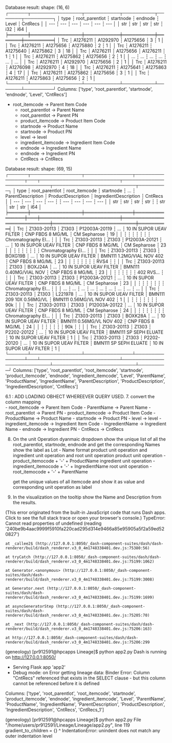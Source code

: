 Database result: shape: (16, 6)
┌──────┬────────────────┬───────────┬──────────┬───────┬─────────┐
│ type ┆ root_parentlot ┆ startnode ┆ endnode  ┆ Level ┆ CntRecs │
│ ---  ┆ ---            ┆ ---       ┆ ---      ┆ ---   ┆ ---     │
│ str  ┆ str            ┆ str       ┆ str      ┆ i32   ┆ i64     │
╞══════╪════════════════╪═══════════╪══════════╪═══════╪═════════╡
│ Trc  ┆ A1276211       ┆ A1292970  ┆ A1275656 ┆ 3     ┆ 1       │
│ Trc  ┆ A1276211       ┆ A1275656  ┆ A1275880 ┆ 2     ┆ 1       │
│ Trc  ┆ A1276211       ┆ A1275640  ┆ A1275862 ┆ 3     ┆ 18      │
│ Trc  ┆ A1276211       ┆ A1275656  ┆ A1276211 ┆ 1     ┆ 1       │
│ Trc  ┆ A1276211       ┆ A1275862  ┆ A1275656 ┆ 2     ┆ 1       │
│ …    ┆ …              ┆ …         ┆ …        ┆ …     ┆ …       │
│ Trc  ┆ A1276211       ┆ A1292970  ┆ A1275656 ┆ 2     ┆ 1       │
│ Trc  ┆ A1276211       ┆ A1276098  ┆ A1292970 ┆ 4     ┆ 18      │
│ Trc  ┆ A1276211       ┆ A1275641  ┆ A1275863 ┆ 4     ┆ 17      │
│ Trc  ┆ A1276211       ┆ A1275862  ┆ A1275656 ┆ 3     ┆ 1       │
│ Trc  ┆ A1276211       ┆ A1275863  ┆ A1275656 ┆ 2     ┆ 1       │
└──────┴────────────────┴───────────┴──────────┴───────┴─────────┘
Columns: ['type', 'root_parentlot', 'startnode', 'endnode', 'Level', 'CntRecs']

- root_itemcode -> Parent Item Code
	- root_parentlot -> Parent Name
	- root_parentlot -> Parent PN
	- product_itemcode -> Product Item Code
	- startnode -> Product Name
	- startnode -> Product PN
	- level -> level
	- ingredient_itemcode -> Ingredient Item Code
	- endnode -> Ingredient Name
	- endnode -> Ingredient PN
	- CntRecs -> CntRecs


Database result: shape: (69, 15)
┌──────┬────────────────┬───────────────┬───────────────┬───┬─────────────────────────┬───────────────────────────┬──────────────────────────┬─────────┐
│ type ┆ root_parentlot ┆ root_itemcode ┆ startnode     ┆ … ┆ ParentDescription       ┆ ProductDescription        ┆ IngredientDescription    ┆ CntRecs │
│ ---  ┆ ---            ┆ ---           ┆ ---           ┆   ┆ ---                     ┆ ---                       ┆ ---                      ┆ ---     │
│ str  ┆ str            ┆ str           ┆ str           ┆   ┆ str                     ┆ str                       ┆ str                      ┆ i64     │
╞══════╪════════════════╪═══════════════╪═══════════════╪═══╪═════════════════════════╪═══════════════════════════╪══════════════════════════╪═════════╡
│ Trc  ┆ Z1303-20113    ┆ Z1303         ┆ P12003A-20119 ┆ … ┆ 10 IN SUPOR UEAV FILTER ┆ CNP FBDS 8 MG/ML          ┆ CM Sepharose             ┆ 19      │
│      ┆                ┆               ┆               ┆   ┆                         ┆                           ┆ Chromatography El…       ┆         │
│ Trc  ┆ Z1303-20113    ┆ Z1303         ┆ P12003A-20121 ┆ … ┆ 10 IN SUPOR UEAV FILTER ┆ CNP FBDS 8 MG/ML          ┆ CM Sepharose             ┆ 23      │
│      ┆                ┆               ┆               ┆   ┆                         ┆                           ┆ Chromatography El…       ┆         │
│ Trc  ┆ Z1303-20113    ┆ Z1303         ┆ BOXG19B       ┆ … ┆ 10 IN SUPOR UEAV FILTER ┆ BMN111 1.2MG/VIAL NOV 402 ┆ CNP FBDS 8 MG/ML         ┆ 23      │
│      ┆                ┆               ┆               ┆   ┆                         ┆ RVS4                      ┆                          ┆         │
│ Trc  ┆ Z1303-20113    ┆ Z1303         ┆ BOXJ24A       ┆ … ┆ 10 IN SUPOR UEAV FILTER ┆ BMN111 0.40MG/VIAL NOV    ┆ CNP FBDS 8 MG/ML         ┆ 23      │
│      ┆                ┆               ┆               ┆   ┆                         ┆ 402 RVS…                  ┆                          ┆         │
│ Trc  ┆ Z1303-20113    ┆ Z1303         ┆ P12003A-20121 ┆ … ┆ 10 IN SUPOR UEAV FILTER ┆ CNP FBDS 8 MG/ML          ┆ CM Sepharose             ┆ 23      │
│      ┆                ┆               ┆               ┆   ┆                         ┆                           ┆ Chromatography El…       ┆         │
│ …    ┆ …              ┆ …             ┆ …             ┆ … ┆ …                       ┆ …                         ┆ …                        ┆ …       │
│ Trc  ┆ Z1303-20113    ┆ Z1303         ┆ L221978       ┆ … ┆ 10 IN SUPOR UEAV FILTER ┆ BMN111 209 10X 0.56MG/VL  ┆ BMN111 0.56MG/VL NOV 402 ┆ 1       │
│      ┆                ┆               ┆               ┆   ┆                         ┆                           ┆ 90k                      ┆         │
│ Trc  ┆ Z1303-20113    ┆ Z1303         ┆ P12003A-20122 ┆ … ┆ 10 IN SUPOR UEAV FILTER ┆ CNP FBDS 8 MG/ML          ┆ CM Sepharose             ┆ 24      │
│      ┆                ┆               ┆               ┆   ┆                         ┆                           ┆ Chromatography El…       ┆         │
│ Trc  ┆ Z1303-20113    ┆ Z1303         ┆ BOXK28A       ┆ … ┆ 10 IN SUPOR UEAV FILTER ┆ BMN111 0.56MG/VL NOV 402  ┆ CNP FBDS 8 MG/ML         ┆ 24      │
│      ┆                ┆               ┆               ┆   ┆                         ┆ 90k                       ┆                          ┆         │
│ Trc  ┆ Z1303-20113    ┆ Z1303         ┆ P2202-20122   ┆ … ┆ 10 IN SUPOR UEAV FILTER ┆ BMN111 SP SEPH ELUATE     ┆ 10 IN SUPOR UEAV FILTER  ┆ 1       │
│ Trc  ┆ Z1303-20113    ┆ Z1303         ┆ P2202-20120   ┆ … ┆ 10 IN SUPOR UEAV FILTER ┆ BMN111 SP SEPH ELUATE     ┆ 10 IN SUPOR UEAV FILTER  ┆ 1       │
└──────┴────────────────┴───────────────┴───────────────┴───┴─────────────────────────┴───────────────────────────┴──────────────────────────┴─────────┘
Columns: ['type', 'root_parentlot', 'root_itemcode', 'startnode', 'product_itemcode', 'endnode', 'ingredient_itemcode', 'Level', 'ParentName', 'ProductName', 'IngredientName', 'ParentDescription', 'ProductDescription', 'IngredientDescription', 'CntRecs']

6.1 : ADD LOADING OBHECT WHEREEVER QUERY USED.
7.  convert the column mapping   
    - root_itemcode -> Parent Item Code
	- ParentName -> Parent Name
	- root_parentlot -> Parent PN
	- product_itemcode -> Product Item Code
	- ProductName -> Product Name
	- startnode -> Product PN
	- level -> level
	- ingredient_itemcode -> Ingredient Item Code
	- IngredientName -> Ingredient Name
	- endnode -> Ingredient PN
	- CntRecs -> CntRecs

8. On the unit Operation dyanmaic dropdown show the unique list of all the root_parentlot, startnode, endnode and get the corresponding Names
   show the label as Lot - Name format
   product unit operation and ingredient unit operation and root unit operation
   product unit operation - product_itemocode + '-' + ProductName
   ingredient unit operation - ingredient_itemocode + '-' + IngredientName
   root unit operation - root_itemocode + '-' + ParentName
   
   get the unique values of all itemcode and show it as value and corresponding unit operation as label 
   

9. In the visualization on the tooltip show the Name and Description from the results.

(This error originated from the built-in JavaScript code that runs Dash apps. Click to see the full stack trace or open your browser's console.)
TypeError: Cannot read properties of undefined (reading '240be9b4aac9999f5910fa220cad295d314e9466a85e95905a5f2a59ed520827')

    at _callee2$ (http://127.0.0.1:8050/_dash-component-suites/dash/dash-renderer/build/dash_renderer.v3_0_4m1748338401.dev.js:75380:56)

    at tryCatch (http://127.0.0.1:8050/_dash-component-suites/dash/dash-renderer/build/dash_renderer.v3_0_4m1748338401.dev.js:75199:1062)

    at Generator.<anonymous> (http://127.0.0.1:8050/_dash-component-suites/dash/dash-renderer/build/dash_renderer.v3_0_4m1748338401.dev.js:75199:3008)

    at Generator.next (http://127.0.0.1:8050/_dash-component-suites/dash/dash-renderer/build/dash_renderer.v3_0_4m1748338401.dev.js:75199:1699)

    at asyncGeneratorStep (http://127.0.0.1:8050/_dash-component-suites/dash/dash-renderer/build/dash_renderer.v3_0_4m1748338401.dev.js:75205:70)

    at _next (http://127.0.0.1:8050/_dash-component-suites/dash/dash-renderer/build/dash_renderer.v3_0_4m1748338401.dev.js:75206:163)

    at http://127.0.0.1:8050/_dash-component-suites/dash/dash-renderer/build/dash_renderer.v3_0_4m1748338401.dev.js:75206:299


(geneology) [pr912591@hpcapps Lineage]$ python app2.py
Dash is running on http://127.0.0.1:8050/

 * Serving Flask app 'app2'
 * Debug mode: on
Error getting lineage data: Binder Error: Column "CntRecs" referenced that exists in the SELECT clause - but this column cannot be referenced before it is defined

Columns: ['type', 'root_parentlot', 'root_itemcode', 'startnode', 'product_itemcode', 'endnode', 'ingredient_itemcode', 'Level', 'ParentName', 'ProductName', 'IngredientName', 'ParentDescription', 'ProductDescription', 'IngredientDescription', 'CntRecs', 'CntRecs_1']


(geneology) [pr912591@hpcapps Lineage]$ python app2.py
  File "/home/users/pr912591/Lineage/Lineage/app2.py", line 119
    gradient_to_children = {}
                             ^
IndentationError: unindent does not match any outer indentation level
